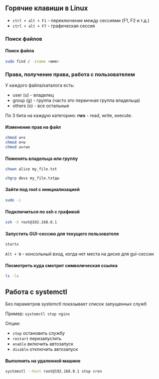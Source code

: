 
## Горячие клавиши в Linux

- `ctrl + alt + F1` - переключение между сессиями (F1, F2 и т.д.)
- `ctrl + alt + F7` - графическая сессия


### Поиск файлов

#### Поиск файла

```bash
sudo find / -iname <имя>
```


### Права, получение права, работа с пользователем


У каждого файла/каталога есть:
- user (u) - владелец
- group (g) - группа (часто это первичная группа владельца)
- others (o) - все остальные

По 3 бита на каждую категорию: **rwx** - read, write, execute.

#### Изменение прав на файл

```bash
chmod u+x
chmod o+w
chmod u=rwx
```

#### Поменять владельца или группу

```bash
chown alice my_file.txt

chgrp devs my_file.txtды
```

#### Зайти под root с инициализацией

```bash
sudo -i
```

#### Подключиться по ssh с графикой

```bash
ssh -X root@192.168.0.1
```

#### Запустить GUI-сессию для текущего пользователя

```bash
startx
```

`Alt + N` - консольный вход, когда нет места на диске для gui-сессии

#### Посмотреть куда смотрит символическая ссылка

```bash
ls -la
```


## Работа с systemctl

Без параметров systemctl показывает список запущенных служб

Пример: `systemctl stop nginx`

Опции:
- `stop` остановить службу
- `restart` перезапустить
- `enable` включить автозапуск
- `disable` отключить автозапуск

#### Выполнить на удаленной машине

```bash
systemstl --host root@192.168.0.1 stop cron
```